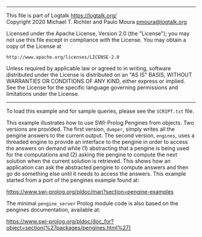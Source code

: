 ________________________________________________________________________

This file is part of Logtalk <https://logtalk.org/>  
Copyright 2020 Michael T. Richter and Paulo Moura <pmoura@logtalk.org>

Licensed under the Apache License, Version 2.0 (the "License");
you may not use this file except in compliance with the License.
You may obtain a copy of the License at

    http://www.apache.org/licenses/LICENSE-2.0

Unless required by applicable law or agreed to in writing, software
distributed under the License is distributed on an "AS IS" BASIS,
WITHOUT WARRANTIES OR CONDITIONS OF ANY KIND, either express or implied.
See the License for the specific language governing permissions and
limitations under the License.
________________________________________________________________________


To load this example and for sample queries, please see the `SCRIPT.txt`
file.

This example illustrates how to use SWI-Prolog Pengines from objects. Two
versions are provided. The first version, `dumper`, simply writes all the
pengine answers to the current output. The second version, `engines`, uses
a threaded engine to provide an interface to the pengine in order to access
the answers on demand while (1) abstracting that a pengine is being used for
the computations and (2) asking the pengine to compute the next solution when
the current solution is retrieved. This shows how an application can ask the
abstracted pengine to compute answers and then go do something else until it
needs to access the answers. This example started from a port of the pengines
example found at:

https://www.swi-prolog.org/pldoc/man?section=pengine-examples

The minimal `pengine_server` Prolog module code is also based on the pengines
documentation, available at:

https://www.swi-prolog.org/pldoc/doc_for?object=section(%27packages/pengines.html%27)
